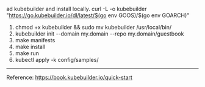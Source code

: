 
ad kubebuilder and install locally.
curl -L -o kubebuilder "https://go.kubebuilder.io/dl/latest/$(go env GOOS)/$(go env GOARCH)"
1. chmod +x kubebuilder && sudo mv kubebuilder /usr/local/bin/
2. kubebuilder init --domain my.domain --repo my.domain/guestbook
3. make manifests
4. make install
5. make run
6. kubectl apply -k config/samples/
---

Reference:
https://book.kubebuilder.io/quick-start

